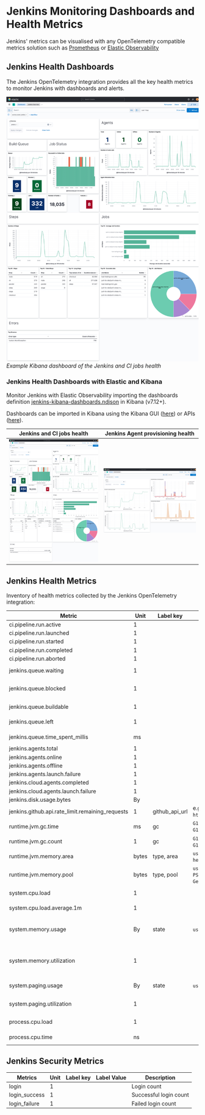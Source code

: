 # Jenkins Monitoring Dashboards and Health Metrics

Jenkins' metrics can be visualised with any OpenTelemetry compatible metrics solution such as [Prometheus](https://prometheus.io/) or [Elastic Observability](https://www.elastic.co/observability)

## Jenkins Health Dashboards

The Jenkins OpenTelemetry integration provides all the key health metrics to monitor Jenkins with dashboards and alerts.

![Jenkins health dashboard](https://raw.githubusercontent.com/jenkinsci/opentelemetry-plugin/master/docs/images/kibana_jenkins_overview_dashboard.png)
_Example Kibana dashboard of the Jenkins and CI jobs health_

### Jenkins Health Dashboards with Elastic and Kibana

Monitor Jenkins with Elastic Observability importing the dashboards definition [jenkins-kibana-dashboards.ndjson](https://github.com/jenkinsci/opentelemetry-plugin/blob/master/src/main/kibana/jenkins-kibana-dashboards.ndjson) in Kibana (v7.12+).

Dashboards can be imported in Kibana using the Kibana GUI ([here](https://www.elastic.co/guide/en/kibana/7.12/managing-saved-objects.html#managing-saved-objects-export-objects)) or APIs ([here](https://www.elastic.co/guide/en/kibana/current/dashboard-import-api.html)).

|  Jenkins and CI jobs health |  Jenkins Agent provisioning health |
|------------------------------------------------|----------------------------------|
| <img alt="Jenkins Health Dashboard with Elastic Kibana" width="300px" src="https://raw.githubusercontent.com/jenkinsci/opentelemetry-plugin/master/docs/images/kibana_jenkins_overview_dashboard.png" /> | <img alt="Jenkins Agent Provisioning Health Dashboard with Elastic Kibana" width="300px" src="https://raw.githubusercontent.com/jenkinsci/opentelemetry-plugin/master/docs/images/kibana_jenkins_provisioning_dashboard.png" /> |

## Jenkins Health Metrics

Inventory of health metrics collected by the Jenkins OpenTelemetry integration:

| Metric                                            | Unit  | Label key       | Label Value                                                        | Description                                                                                                                                                                                                                                                                                                  |
|---------------------------------------------------|-------|-----------------|--------------------------------------------------------------------|--------------------------------------------------------------------------------------------------------------------------------------------------------------------------------------------------------------------------------------------------------------------------------------------------------------|
| ci.pipeline.run.active                            | 1     |                 |                                                                    | Gauge of active jobs                                                                                                                                                                                                                                                                                         |
| ci.pipeline.run.launched                          | 1     |                 |                                                                    | Job launched                                                                                                                                                                                                                                                                                                 |
| ci.pipeline.run.started                           | 1     |                 |                                                                    | Job started                                                                                                                                                                                                                                                                                                  |
| ci.pipeline.run.completed                         | 1     |                 |                                                                    | Job completed                                                                                                                                                                                                                                                                                                |
| ci.pipeline.run.aborted                           | 1     |                 |                                                                    | Job aborted                                                                                                                                                                                                                                                                                                  |
| jenkins.queue.waiting                             | 1     |                 |                                                                    | Number of tasks in the queue with the status 'buildable' or 'pending' (see [`Queue#getUnblockedItems()`](https://javadoc.jenkins.io/hudson/model/Queue.html#getUnblockedItems--))                                                                                                                            |
| jenkins.queue.blocked                             | 1     |                 |                                                                    | Number of blocked tasks in the queue. Note that waiting for an executor to be available is not a reason to be counted as blocked. (see [`QueueListener#onEnterBlocked() - QueueListener#onLeaveBlocked()`](https://javadoc.jenkins.io/hudson/model/queue/QueueListener.html))                                |
| jenkins.queue.buildable                           | 1     |                 |                                                                    | Number of tasks in the queue with the status 'buildable' or 'pending' (see [`Queue#getBuildableItems()`](https://javadoc.jenkins.io/hudson/model/Queue.html#getBuildableItems--))                                                                                                                            |
| jenkins.queue.left                                | 1     |                 |                                                                    | Total count of tasks that have been processed (see [`QueueListener#onLeft`](https://javadoc.jenkins.io/hudson/model/queue/QueueListener.html#onLeft-hudson.model.Queue.LeftItem-)-                                                                                                                           |
| jenkins.queue.time_spent_millis                   | ms    |                 |                                                                    | Total time spent in queue by the tasks that have been processed (see [`QueueListener#onLeft`](https://javadoc.jenkins.io/hudson/model/queue/QueueListener.html#onLeft-hudson.model.Queue.LeftItem-) and [`Item#getInQueueSince`](https://javadoc.jenkins.io/hudson/model/Queue.Item.html#getInQueueSince--)) |
| jenkins.agents.total                              | 1     |                 |                                                                    | Number of agents                                                                                                                                                                                                                                                                                             |
| jenkins.agents.online                             | 1     |                 |                                                                    | Number of online agents                                                                                                                                                                                                                                                                                      |
| jenkins.agents.offline                            | 1     |                 |                                                                    | Number of offline agents                                                                                                                                                                                                                                                                                     |
| jenkins.agents.launch.failure                     | 1     |                 |                                                                    | Number of failed launched agents                                                                                                                                                                                                                                                                             |
| jenkins.cloud.agents.completed                    | 1     |                 |                                                                    | Number of provisioned cloud agents                                                                                                                                                                                                                                                                           |
| jenkins.cloud.agents.launch.failure               | 1     |                 |                                                                    | Number of failed cloud agents                                                                                                                                                                                                                                                                                |
| jenkins.disk.usage.bytes                          | By    |                 |                                                                    | Disk Usage size                                                                                                                                                                                                                                                                                              |
| jenkins.github.api.rate_limit.remaining_requests  | 1     | github_api_url  | e.g. `https://api.github.com`  | When using the GitHub Branch Source plugin, remaining requests og the [GitHub API Rate Limit](https://docs.github.com/en/rest/rate-limit) |
| runtime.jvm.gc.time                               | ms    | gc              | `G1 Young Generation`, `G1 Old Generation...`                      | see [GarbageCollectorMXBean](https://docs.oracle.com/en/java/javase/11/docs/api/jdk.management/com/sun/management/GarbageCollectorMXBean.html)                                                                                                                                                               |
| runtime.jvm.gc.count                              | 1     | gc              | `G1 Young Generation`, `G1 Old Generation...`                      | see [GarbageCollectorMXBean](https://docs.oracle.com/en/java/javase/11/docs/api/jdk.management/com/sun/management/GarbageCollectorMXBean.html)                                                                                                                                                               |
| runtime.jvm.memory.area                           | bytes | type, area      | `used`, `committed`, `max`. <br/> `heap`, `non_heap`               | see [MemoryUsage](https://docs.oracle.com/en/java/javase/11/docs/api/java.management/java/lang/management/MemoryUsage.html)                                                                                                                                                                                  |
| runtime.jvm.memory.pool                           | bytes | type, pool      | `used`, `committed`, `max`. <br/> `PS Eden Space`, `G1 Old Gen...` | see [MemoryUsage](https://docs.oracle.com/en/java/javase/11/docs/api/java.management/java/lang/management/MemoryUsage.html)                                                                                                                                                                                  |
| system.cpu.load                                   | 1     |                 |                                                                    | System CPU load. See `com.sun.management.OperatingSystemMXBean.getSystemCpuLoad`                                                                                                                                                                                                                             |
| system.cpu.load.average.1m                        | 1     |                 |                                                                    | System CPU load average 1 minute See `java.lang.management.OperatingSystemMXBean.getSystemLoadAverage`                                                                                                                                                                                                       |
| system.memory.usage                               | By    | state           | `used`, `free`                                                     | see `com.sun.management.OperatingSystemMXBean.getTotalPhysicalMemorySize` and `com.sun.management.OperatingSystemMXBean.getFreePhysicalMemorySize`                                                                                                                                                           |
| system.memory.utilization                         | 1     |                 |                                                                    | System memory utilization, see `com.sun.management.OperatingSystemMXBean.getTotalPhysicalMemorySize` and `com.sun.management.OperatingSystemMXBean.getFreePhysicalMemorySize`. Report `0%` if no physical memory is discovered by the JVM.                                                                   |
| system.paging.usage                               | By    | state           | `used`, `free`                                                     | see `com.sun.management.OperatingSystemMXBean.getFreeSwapSpaceSize` and `com.sun.management.OperatingSystemMXBean.getTotalSwapSpaceSize`                                                                                                                                                                     |
| system.paging.utilization                         | 1     |                 |                                                                    | see `com.sun.management.OperatingSystemMXBean.getFreeSwapSpaceSize` and `com.sun.management.OperatingSystemMXBean.getTotalSwapSpaceSize`. Report `0%` if no swap memory is discovered by the JVM.                                                                                                            |
| process.cpu.load                                  | 1     |                 |                                                                    | Process CPU load. See `com.sun.management.OperatingSystemMXBean.getProcessCpuLoad`                                                                                                                                                                                                                           |
| process.cpu.time                                  | ns    |                 |                                                                    | Process CPU time. See `com.sun.management.OperatingSystemMXBean.getProcessCpuTime`                                                                                                                                                                                                                           |



## Jenkins Security Metrics 

| Metrics                          | Unit  | Label key  | Label Value       | Description            |
|----------------------------------|-------|------------|-------------------|------------------------|
| login                            | 1     |            |                   | Login count            |
| login_success                    | 1     |            |                   | Successful login count |
| login_failure                    | 1     |            |                   | Failed login count     |
